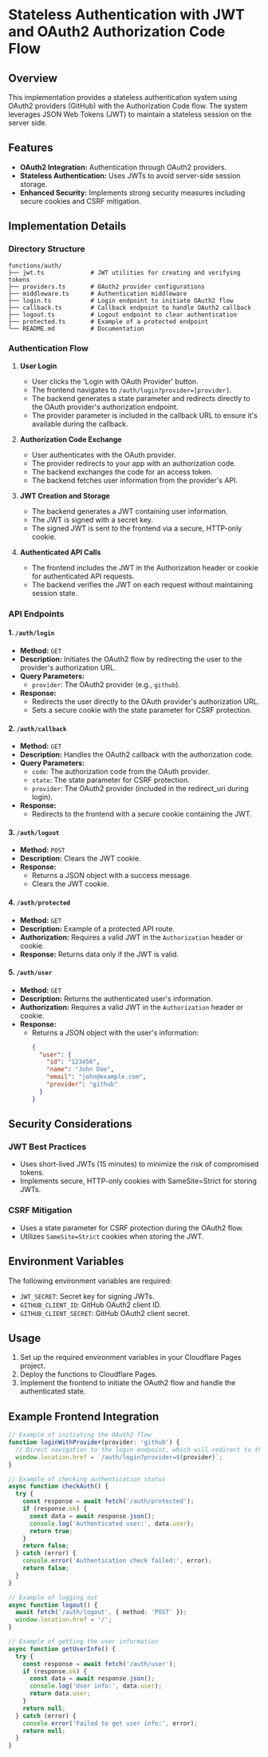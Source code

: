 # Stateless Authentication with JWT and OAuth2 Authorization Code Flow

## Overview
This implementation provides a stateless authentication system using OAuth2 providers (GitHub) with the Authorization Code flow. The system leverages JSON Web Tokens (JWT) to maintain a stateless session on the server side.

## Features
- **OAuth2 Integration:** Authentication through OAuth2 providers.
- **Stateless Authentication:** Uses JWTs to avoid server-side session storage.
- **Enhanced Security:** Implements strong security measures including secure cookies and CSRF mitigation.

## Implementation Details

### Directory Structure
```
functions/auth/
├── jwt.ts             # JWT utilities for creating and verifying tokens
├── providers.ts       # OAuth2 provider configurations
├── middleware.ts      # Authentication middleware
├── login.ts           # Login endpoint to initiate OAuth2 flow
├── callback.ts        # Callback endpoint to handle OAuth2 callback
├── logout.ts          # Logout endpoint to clear authentication
├── protected.ts       # Example of a protected endpoint
└── README.md          # Documentation
```

### Authentication Flow
1. **User Login**
   - User clicks the 'Login with OAuth Provider' button.
   - The frontend navigates to `/auth/login?provider=[provider]`.
   - The backend generates a state parameter and redirects directly to the OAuth provider's authorization endpoint.
   - The provider parameter is included in the callback URL to ensure it's available during the callback.

2. **Authorization Code Exchange**
   - User authenticates with the OAuth provider.
   - The provider redirects to your app with an authorization code.
   - The backend exchanges the code for an access token.
   - The backend fetches user information from the provider's API.

3. **JWT Creation and Storage**
   - The backend generates a JWT containing user information.
   - The JWT is signed with a secret key.
   - The signed JWT is sent to the frontend via a secure, HTTP-only cookie.

4. **Authenticated API Calls**
   - The frontend includes the JWT in the Authorization header or cookie for authenticated API requests.
   - The backend verifies the JWT on each request without maintaining session state.

### API Endpoints

#### 1. `/auth/login`
- **Method:** `GET`
- **Description:** Initiates the OAuth2 flow by redirecting the user to the provider's authorization URL.
- **Query Parameters:**
  - `provider`: The OAuth2 provider (e.g., `github`).
- **Response:**
  - Redirects the user directly to the OAuth provider's authorization URL.
  - Sets a secure cookie with the state parameter for CSRF protection.

#### 2. `/auth/callback`
- **Method:** `GET`
- **Description:** Handles the OAuth2 callback with the authorization code.
- **Query Parameters:**
  - `code`: The authorization code from the OAuth provider.
  - `state`: The state parameter for CSRF protection.
  - `provider`: The OAuth2 provider (included in the redirect_uri during login).
- **Response:**
  - Redirects to the frontend with a secure cookie containing the JWT.

#### 3. `/auth/logout`
- **Method:** `POST`
- **Description:** Clears the JWT cookie.
- **Response:**
  - Returns a JSON object with a success message.
  - Clears the JWT cookie.

#### 4. `/auth/protected`
- **Method:** `GET`
- **Description:** Example of a protected API route.
- **Authorization:** Requires a valid JWT in the `Authorization` header or cookie.
- **Response:** Returns data only if the JWT is valid.

#### 5. `/auth/user`
- **Method:** `GET`
- **Description:** Returns the authenticated user's information.
- **Authorization:** Requires a valid JWT in the `Authorization` header or cookie.
- **Response:** 
  - Returns a JSON object with the user's information:
    ```json
    {
      "user": {
        "id": "123456",
        "name": "John Doe",
        "email": "john@example.com",
        "provider": "github"
      }
    }
    ```

## Security Considerations

### JWT Best Practices
- Uses short-lived JWTs (15 minutes) to minimize the risk of compromised tokens.
- Implements secure, HTTP-only cookies with SameSite=Strict for storing JWTs.

### CSRF Mitigation
- Uses a state parameter for CSRF protection during the OAuth2 flow.
- Utilizes `SameSite=Strict` cookies when storing the JWT.

## Environment Variables
The following environment variables are required:
- `JWT_SECRET`: Secret key for signing JWTs.
- `GITHUB_CLIENT_ID`: GitHub OAuth2 client ID.
- `GITHUB_CLIENT_SECRET`: GitHub OAuth2 client secret.


## Usage
1. Set up the required environment variables in your Cloudflare Pages project.
2. Deploy the functions to Cloudflare Pages.
3. Implement the frontend to initiate the OAuth2 flow and handle the authenticated state.

## Example Frontend Integration
```typescript
// Example of initiating the OAuth2 flow
function loginWithProvider(provider: 'github') {
  // Direct navigation to the login endpoint, which will redirect to the provider
  window.location.href = `/auth/login?provider=${provider}`;
}

// Example of checking authentication status
async function checkAuth() {
  try {
    const response = await fetch('/auth/protected');
    if (response.ok) {
      const data = await response.json();
      console.log('Authenticated user:', data.user);
      return true;
    }
    return false;
  } catch (error) {
    console.error('Authentication check failed:', error);
    return false;
  }
}

// Example of logging out
async function logout() {
  await fetch('/auth/logout', { method: 'POST' });
  window.location.href = '/';
}

// Example of getting the user information
async function getUserInfo() {
  try {
    const response = await fetch('/auth/user');
    if (response.ok) {
      const data = await response.json();
      console.log('User info:', data.user);
      return data.user;
    }
    return null;
  } catch (error) {
    console.error('Failed to get user info:', error);
    return null;
  }
}
```

